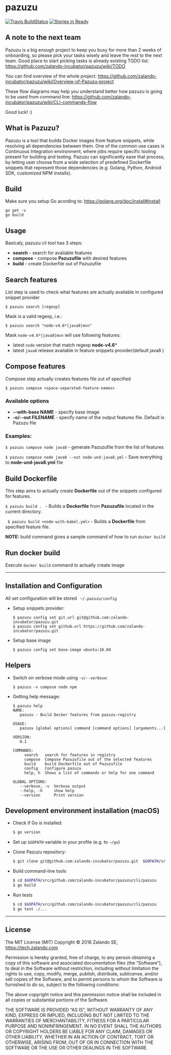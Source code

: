 # pazuzu
[![Travis BuildStatus](https://travis-ci.org/zalando-incubator/pazuzu.svg?branch=master)](https://travis-ci.org/zalando-incubator/pazuzu)
[![Stories in Ready](https://badge.waffle.io/zalando/pazuzu.png?label=ready&title=Ready)](https://waffle.io/zalando/pazuzu)

A note to the next team
---------------
Pazuzu is a big enough project to keep you busy for more than 2 weeks 
of onboarding, so please pick your tasks wisely and leave the rest to 
the next team. Good place to start picking tasks is already existing 
TODO list: https://github.com/zalando-incubator/pazuzu/wiki/TODO

You can find overview of the whole project: 
https://github.com/zalando-incubator/pazuzu/wiki/Overview-of-Pazuzu-project

These flow diagrams may help you understand better how pazuzu is going 
to be used from command line: https://github.com/zalando-incubator/pazuzu/wiki/CLI-commands-flow

Good luck! :)

What is Pazuzu?
---------------
Pazuzu is a tool that builds Docker images from feature snippets, while
resolving all dependencies between them. One of the common use cases is
Continuous Integration environment, where jobs require specific tooling present
for building and testing. Pazuzu can significantly ease that process, by
letting user choose from a wide selection of predefined Dockerfile snippets
that represent those dependencies (e.g. Golang, Python, Android SDK, customized
NPM installs).

## Build
Make sure you setup Go acording to: https://golang.org/doc/install#install
```
go get -v
go build
```

## Usage

Basicaly, pazuzu cli tool has 3 steps:
- **search** - search for available features
- **compose** - compose **Pazuzufile** with desired features
- **build** - create Dockerfile out of Pazuzufile

## Search features
List step is used to check what features are actually available in configured snippet provider
```
$ pazuzu search [regexp]
```
Mask is a valid regexp, i.e.:
```
$ pazuzu search "node-v4.6*|java8|mvn"
```
Mask `node-v4.6*|java8|mvn` will use following features:
- latest `node` version that match regexp **node-v4.6***
- latest `java8` release available in feature snippets provider(default java8 )

## Compose features
Compose step actually creates features file out of specified 
```
$ pazuzu compose <space-separated-feature-names> 
```
### Available options
- **--with-base NAME** - specify base image
- **-o/--out FILENAME** - specify name of the output features file. Default is Pazuzu file
### Examples:
`$ pazuzu compose node java8` - generate Pazuzufile from the list of features

`$ pazuzu compose node java8 --out node-und-java8.yml` - Save everything to **node-und-java8.yml** file

## Build Dockerfile
This step aims to actually create **Dockerfile** out of the snippets configured for features.

`$ pazuzu build . `  - Builds a **Dockerfile** from **Pazuzufile** located in the current directory.

` $ pazuzu build <node-with-babel.yml>` - Builds a **Dockerfile** from specified feature file.

**NOTE:** build command gives a sample command of how to run `docker
build` 

## Run docker build
Execute `docker build` command to actually create image

---
## Installation and Configuration
All set configuration will be stored ` ~/.pazuzu/config`

-  Setup snippets provider:

    ```
    $ pazuzu config set git.url git@github.com:zalando-incubator/pazuzu.git
    $ pazuzu config set github.url https://github.com/zalando-incubator/pazuzu.git
    ```
- Setup base image

  ```
  $ pazuzu config set base-image ubuntu:16.04
  ```
  
## Helpers

- Switch on verbose mode using `-v/--verbose`:
    ```
	$ pazuzu -v compose node npm
	```
- Getting help message:
	```
	$ pazuzu help
	NAME:
	   pazuzu - Build Docker features from pazuzu-registry
	
	USAGE:
	   pazuzu [global options] command [command options] [arguments...]
	
	VERSION:
	   0.1
	
	COMMANDS:
	     search   search for features in registry
	     compose  Compose Pazuzufile out of the selected features
	     build    build Dockerfile out of Pazuzufile
	     config   Configure pazuzu
	     help, h  Shows a list of commands or help for one command
	
	GLOBAL OPTIONS:
	   --verbose, -v  Verbose output
	   --help, -h     show help
	   --version      Print version
	
	```

## Development environment installation (macOS)

- Check if Go is installed:
  ```bash
  $ go version
  ```

- Set up `$GOPATH` variable in your profile (e.g. to `~/go`)

- Clone Pazuzu repository:
  ```bash
  $ git clone git@github.com:zalando-incubator/pazuzu.git  $GOPATH/src/github.com/zalando-incubator/pazuzu
  ```
- Build command-line tools
  ```bash
  $ cd $GOPATH/src/github.com/zalando-incubator/pazuzu/cli/pazuzu
  $ go build
  ```
- Run tests
  ```bash
  $ cd $GOPATH/src/github.com/zalando-incubator/pazuzu/cli/pazuzu
  $ go test ./...  
  ```


---
License
---

The MIT License (MIT)
Copyright © 2016 Zalando SE, https://tech.zalando.com

Permission is hereby granted, free of charge, to any person obtaining a copy
of this software and associated documentation files (the “Software”), to deal
in the Software without restriction, including without limitation the rights
to use, copy, modify, merge, publish, distribute, sublicense, and/or sell
copies of the Software, and to permit persons to whom the Software is
furnished to do so, subject to the following conditions:

The above copyright notice and this permission notice shall be included in
all copies or substantial portions of the Software.

THE SOFTWARE IS PROVIDED “AS IS”, WITHOUT WARRANTY OF ANY KIND, EXPRESS OR
IMPLIED, INCLUDING BUT NOT LIMITED TO THE WARRANTIES OF MERCHANTABILITY,
FITNESS FOR A PARTICULAR PURPOSE AND NONINFRINGEMENT. IN NO EVENT SHALL THE
AUTHORS OR COPYRIGHT HOLDERS BE LIABLE FOR ANY CLAIM, DAMAGES OR OTHER
LIABILITY, WHETHER IN AN ACTION OF CONTRACT, TORT OR OTHERWISE, ARISING FROM,
OUT OF OR IN CONNECTION WITH THE SOFTWARE OR THE USE OR OTHER DEALINGS IN
THE SOFTWARE.
